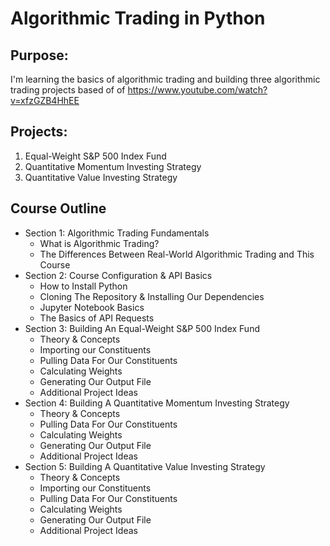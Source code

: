 # Algorithmic Trading in Python

## Purpose:

I'm learning the basics of algorithmic trading and building three algorithmic trading projects based of of https://www.youtube.com/watch?v=xfzGZB4HhEE

## Projects:

1. Equal-Weight S&P 500 Index Fund
1. Quantitative Momentum Investing Strategy
1. Quantitative Value Investing Strategy

## Course Outline

- Section 1: Algorithmic Trading Fundamentals
  - What is Algorithmic Trading?
  - The Differences Between Real-World Algorithmic Trading and This Course
- Section 2: Course Configuration & API Basics
  - How to Install Python
  - Cloning The Repository & Installing Our Dependencies
  - Jupyter Notebook Basics
  - The Basics of API Requests
- Section 3: Building An Equal-Weight S&P 500 Index Fund
  - Theory & Concepts
  - Importing our Constituents
  - Pulling Data For Our Constituents
  - Calculating Weights
  - Generating Our Output File
  - Additional Project Ideas
- Section 4: Building A Quantitative Momentum Investing Strategy
  - Theory & Concepts
  - Pulling Data For Our Constituents
  - Calculating Weights
  - Generating Our Output File
  - Additional Project Ideas
- Section 5: Building A Quantitative Value Investing Strategy
  - Theory & Concepts
  - Importing our Constituents
  - Pulling Data For Our Constituents
  - Calculating Weights
  - Generating Our Output File
  - Additional Project Ideas
